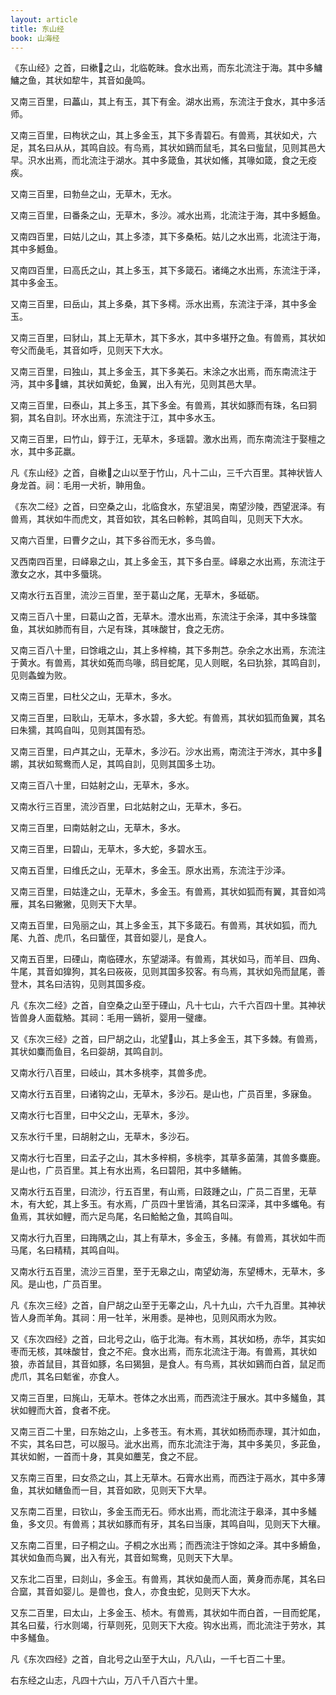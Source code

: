 ```yaml
---
layout: article
title: 东山经
book: 山海经
---
```


《东山经》之首，曰樕𧑤之山，北临乾昧。食水出焉，而东北流注于海。其中多鱅鱅之鱼，其状如犂牛，其音如彘鸣。

又南三百里，曰藟山，其上有玉，其下有金。湖水出焉，东流注于食水，其中多活师。

又南三百里，曰栒状之山，其上多金玉，其下多青碧石。有兽焉，其状如犬，六足，其名曰从从，其鸣自詨。有鸟焉，其状如鷄而鼠毛，其名曰䖪鼠，见则其邑大早。𣲵水出焉，而北流注于湖水。其中多箴鱼，其状如鯈，其喙如箴，食之无疫疾。

又南三百里，曰勃亝之山，无草木，无水。

又南三百里，曰番条之山，无草木，多沙。减水出焉，北流注于海，其中多鱤鱼。

又南四百里，曰姑儿之山，其上多漆，其下多桑柘。姑儿之水出焉，北流注于海，其中多鱤鱼。

又南四百里，曰高氏之山，其上多玉，其下多箴石。诸绳之水出焉，东流注于泽，其中多金玉。

又南三百里，曰岳山，其上多桑，其下多樗。泺水出焉，东流注于泽，其中多金玉。

又南三百里，曰豺山，其上无草木，其下多水，其中多堪㐨之鱼。有兽焉，其状如夸父而彘毛，其音如呼，见则天下大水。

又南三百里，曰独山，其上多金玉，其下多美石。末涂之水出焉，而东南流注于沔，其中多𧌁䗤，其状如黄蛇，鱼翼，出入有光，见则其邑大旱。

又南三百里，曰泰山，其上多玉，其下多金。有兽焉，其状如豚而有珠，名曰狪狪，其名自䚯。环水出焉，东流注于江，其中多水玉。

又南三百里，曰竹山，錞于江，无草木，多瑶碧。激水出焉，而东南流注于娶檀之水，其中多茈羸。

凡《东山经》之首，自樕𧑤之山以至于竹山，凡十二山，三千六百里。其神状皆人身龙首。祠：毛用一犬祈，䎶用鱼。

《东次二经》之首，曰空桑之山，北临食水，东望沮吴，南望沙陵，西望泯泽。有兽焉，其状如牛而虎文，其音如钦，其名曰軨軨，其鸣自叫，见则天下大水。

又南六百里，曰曹夕之山，其下多谷而无水，多鸟兽。

又西南四百里，曰峄皋之山，其上多金玉，其下多白垩。峄皋之水出焉，东流注于激女之水，其中多蜃珧。

又南水行五百里，流沙三百里，至于葛山之尾，无草木，多砥砺。

又南三百八十里，曰葛山之首，无草木。澧水出焉，东流注于余泽，其中多珠蟞鱼，其状如肺而有目，六足有珠，其味酸甘，食之无疠。

又南三百八十里，曰馀峨之山，其上多梓楠，其下多荆芑。杂余之水出焉，东流注于黄水。有兽焉，其状如菟而鸟喙，鸱目蛇尾，见人则眠，名曰犰狳，其鸣自䚯，见则螽蝗为败。

又南三百里，曰杜父之山，无草木，多水。

又南三百里，曰耿山，无草木，多水碧，多大蛇。有兽焉，其状如狐而鱼翼，其名曰朱獳，其鸣自叫，见则其国有恐。

又南三百里，曰卢其之山，无草木，多沙石。沙水出焉，南流注于涔水，其中多𪁐鹕，其状如鸳鸯而人足，其鸣自䚯，见则其国多土功。

又南三百八十里，曰姑射之山，无草木，多水。

又南水行三百里，流沙百里，曰北姑射之山，无草木，多石。

又南三百里，曰南姑射之山，无草木，多水。

又南三百里，曰碧山，无草木，多大蛇，多碧水玉。

又南五百里，曰维氏之山，无草木，多金玉。原水出焉，东流注于沙泽。

又南三百里，曰姑逢之山，无草木，多金玉。有兽焉，其状如狐而有翼，其音如鸿雁，其名曰獙獙，见则天下大旱。

又南五百里，曰凫丽之山，其上多金玉，其下多箴石。有兽焉，其状如狐，而九尾、九首、虎爪，名曰蠪侄，其音如婴儿，是食人。

又南五百里，曰䃌山，南临䃌水，东望湖泽。有兽焉，其状如马，而羊目、四角、牛尾，其音如獋狗，其名曰峳峳，见则其国多狡客。有鸟焉，其状如凫而鼠尾，善登木，其名曰洁钩，见则其国多疫。

凡《东次二经》之首，自空桑之山至于䃌山，凡十七山，六千六百四十里。其神状皆兽身人面载觡。其祠：毛用一鷄祈，婴用一璧瘗。

又《东次三经》之首，曰尸胡之山，北望𦍲山，其上多金玉，其下多棘。有兽焉，其状如麋而鱼目，名曰妴胡，其鸣自䚯。

又南水行八百里，曰岐山，其木多桃李，其兽多虎。

又南水行五百里，曰诸钩之山，无草木，多沙石。是山也，广员百里，多寐鱼。

又南水行七百里，曰中父之山，无草木，多沙。

又东水行千里，曰胡射之山，无草木，多沙石。

又南水行七百里，曰孟子之山，其木多梓桐，多桃李，其草多菌蒲，其兽多麋鹿。是山也，广员百里。其上有水出焉，名曰碧阳，其中多鳝鲔。

又南水行五百里，曰流沙，行五百里，有山焉，曰跂踵之山，广员二百里，无草木，有大蛇，其上多玉。有水焉，广员四十里皆涌，其名曰深泽，其中多蠵龟。有鱼焉，其状如鲤，而六足鸟尾，名曰鮯鮯之鱼，其鸣自叫。

又南水行九百里，曰踇隅之山，其上有草木，多金玉，多赭。有兽焉，其状如牛而马尾，名曰精精，其鸣自叫。

又南水行五百里，流沙三百里，至于无皋之山，南望幼海，东望榑木，无草木，多风。是山也，广员百里。

凡《东次三经》之首，自尸胡之山至于无睾之山，凡十九山，六千九百里。其神状皆人身而羊角。其祠：用一牡羊，米用黍。是神也，见则风雨水为败。

又《东次四经》之首，曰北号之山，临于北海。有木焉，其状如杨，赤华，其实如枣而无核，其味酸甘，食之不疟。食水出焉，而东北流注于海。有兽焉，其状如狼，赤首鼠目，其音如豚，名曰猲狙，是食人。有鸟焉，其状如鷄而白首，鼠足而虎爪，其名曰鬿雀，亦食人。

又南三百里，曰旄山，无草木。苍体之水出焉，而西流注于展水。其中多鱃鱼，其状如鲤而大首，食者不疣。

又南三百二十里，曰东始之山，上多苍玉。有木焉，其状如杨而赤理，其汁如血，不实，其名曰芑，可以服马。泚水出焉，而东北流注于海，其中多美贝，多茈鱼，其状如鲋，一首而十身，其臭如蘪芜，食之不屁。

又东南三百里，曰女烝之山，其上无草木。石膏水出焉，而西注于鬲水，其中多薄鱼，其状如鳝鱼而一目，其音如欧，见则天下大旱。

又东南二百里，曰钦山，多金玉而无石。师水出焉，而北流注于皋泽，其中多鱃鱼，多文贝。有兽焉；其状如豚而有牙，其名曰当康，其鸣自叫，见则天下大穰。

又东南二百里，曰子桐之山。子桐之水出焉；而西流注于馀如之泽。其中多䱻鱼，其状如鱼而鸟翼，出入有光，其音如鸳鸯，见则天下大旱。

又东北二百里，曰剡山，多金玉。有兽焉，其状如彘而人面，黄身而赤尾，其名曰合窳，其音如婴儿。是兽也，食人，亦食虫蛇，见则天下大水。

又东二百里，曰太山，上多金玉、桢木。有兽焉，其状如牛而白首，一目而蛇尾，其名曰蜚，行水则竭，行草则死，见则天下大疫。钩水出焉，而北流注于劳水，其中多鱃鱼。

凡《东次四经》之首，自北号之山至于大山，凡八山，一千七百二十里。

右东经之山志，凡四十六山，万八千八百六十里。


